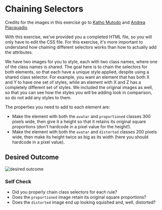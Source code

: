 # Chaining Selectors

Credits for the images in this exercise go to [Katho Mutodo](https://www.pexels.com/@photobykatho?utm_content=attributionCopyText&utm_medium=referral&utm_source=pexels) and [Andrea Piacquadio](https://www.pexels.com/@olly?utm_content=attributionCopyText&utm_medium=referral&utm_source=pexels).

With this exercise, we've provided you a completed HTML file, so you will only
have to edit the CSS file. For this exercise, it's more important to understand
how chaining different selectors works than how to actually add the attributes.

We have two images for you to style, each with two class names, where one of the
class names is shared. The goal here is to chain the selectors for both elements,
so that each have a unique style applied, despite using a shared class selector.
For example, you want an element that has both X and Y to have one set of styles,
while an element with X and Z has a completely different set of styles. We
included the original images as well, so that you can see how the styles you
will be adding look in comparison, so do not add any styles to them.

The properties you need to add to each element are:

* Make the element with both the `avatar` and `proportioned` classes 300 pixels
wide, then give it a height so that it retains its original square proportions
(don't hardcode in a pixel value for the height!).
* Make the element with both the `avatar` and `distorted` classes 200 pixels
wide, then make its height twice as big as its width (here you should hardcode
  in a pixel value).

## Desired Outcome
![desired outcome](./desired-outcome.png)

### Self Check
- Did you properly chain class selectors for each rule?
- Does the `proportioned` image retain its original square proportions?
- Does the `distorted` image end up looking squished and, well, distorted?
